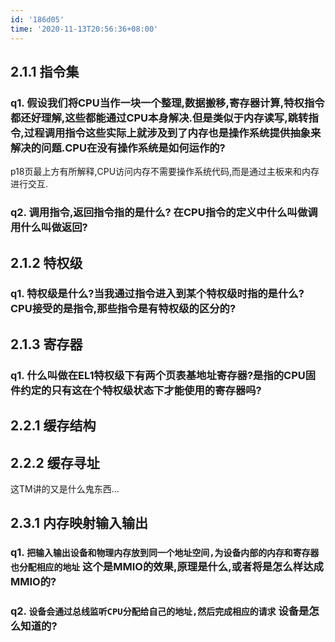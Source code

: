 ```yaml
---
id: '186d05'
time: '2020-11-13T20:56:36+08:00'
---
```

## 2.1.1 指令集
### q1. 假设我们将CPU当作一块一个整理,数据搬移,寄存器计算,特权指令都还好理解,这些都能通过CPU本身解决.但是类似于内存读写,跳转指令,过程调用指令这些实际上就涉及到了内存也是操作系统提供抽象来解决的问题.CPU在没有操作系统是如何运作的?
p18页最上方有所解释,CPU访问内存不需要操作系统代码,而是通过主板来和内存进行交互.
### q2. 调用指令,返回指令指的是什么? 在CPU指令的定义中什么叫做调用什么叫做返回?
## 2.1.2 特权级
### q1. 特权级是什么?当我通过指令进入到某个特权级时指的是什么?CPU接受的是指令,那些指令是有特权级的区分的?
## 2.1.3 寄存器
### q1. 什么叫做在EL1特权级下有两个页表基地址寄存器?是指的CPU固件约定的只有这在个特权级状态下才能使用的寄存器吗?
## 2.2.1 缓存结构
## 2.2.2 缓存寻址
这TM讲的又是什么鬼东西...
## 2.3.1 内存映射输入输出
### q1. `把输入输出设备和物理内存放到同一个地址空间,为设备内部的内存和寄存器也分配相应的地址` 这个是MMIO的效果,原理是什么,或者将是怎么样达成MMIO的?
### q2. `设备会通过总线监听CPU分配给自己的地址,然后完成相应的请求` 设备是怎么知道的?